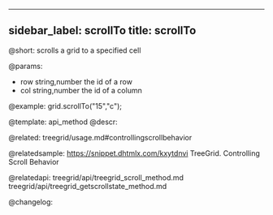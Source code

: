 
---
sidebar_label: scrollTo
title: scrollTo
---          

@short: scrolls a grid to a specified cell


@params:
- row 	string,number 	the id of a row
- col 	string,number 	the id of a column



@example:
grid.scrollTo("15","c");


@template: api_method
@descr:

@related: treegrid/usage.md#controllingscrollbehavior

@relatedsample: https://snippet.dhtmlx.com/kxytdnvi	TreeGrid. Controlling Scroll Behavior

@relatedapi: treegrid/api/treegrid_scroll_method.md
treegrid/api/treegrid_getscrollstate_method.md

@changelog:



